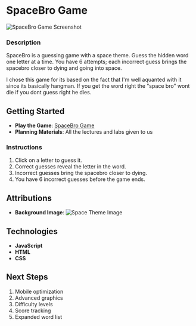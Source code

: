# SpaceBro Game

![SpaceBro Game Screenshot](https://i.imgur.com/7pl7FE1.png)


### Description
SpaceBro is a guessing game with a space theme. Guess the hidden word one letter at a time. You have 6 attempts; each incorrect guess brings the spacebro closer to dying and going into space.

I chose this game for its based on the fact that I'm well aquanted with it since its basically hangman. If you get the word right the "space bro" wont die if you dont guess right he dies. 

## Getting Started
- **Play the Game**: [SpaceBro Game](https://migesebastian.github.io/SpaceBro/) 
- **Planning Materials**: All the lectures and labs given to us

### Instructions
1. Click on a letter to guess it.
2. Correct guesses reveal the letter in the word.
3. Incorrect guesses bring the spacebro closer to dying.
4. You have 6 incorrect guesses before the game ends.

## Attributions
- **Background Image**: 
![Space Theme Image](https://img.freepik.com/free-photo/photorealistic-galaxy-background_23-2151064443.jpg?size=626&ext=jpg)    

## Technologies 
- **JavaScript**
- **HTML**
- **CSS**

## Next Steps
1. Mobile optimization
2. Advanced graphics
3. Difficulty levels
4. Score tracking
5. Expanded word list

